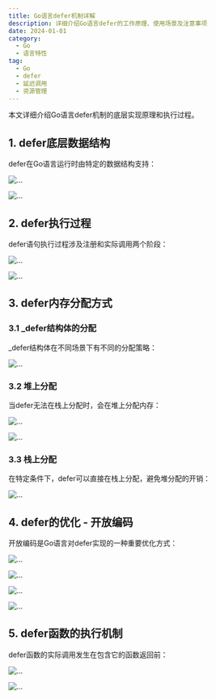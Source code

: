 ```yaml
---
title: Go语言defer机制详解
description: 详细介绍Go语言defer的工作原理、使用场景及注意事项
date: 2024-01-01
category:
  - Go
  - 语言特性
tag:
  - Go
  - defer
  - 延迟调用
  - 资源管理
---
```


本文详细介绍Go语言defer机制的底层实现原理和执行过程。

<!-- more -->

## 1. defer底层数据结构

defer在Go语言运行时由特定的数据结构支持：

![...](images\defer.001.png)

![...](images\defer.002.png)

## 2. defer执行过程

defer语句执行过程涉及注册和实际调用两个阶段：

![...](images\defer.003.png)

![...](images\defer.004.png)

## 3. defer内存分配方式

### 3.1 _defer结构体的分配

_defer结构体在不同场景下有不同的分配策略：

![...](images\defer.005.png)

### 3.2 堆上分配

当defer无法在栈上分配时，会在堆上分配内存：

![...](images\defer.006.png)

![...](images\defer.007.png)

### 3.3 栈上分配

在特定条件下，defer可以直接在栈上分配，避免堆分配的开销：

![...](images\defer.008.png)

## 4. defer的优化 - 开放编码

开放编码是Go语言对defer实现的一种重要优化方式：

![...](images\defer.009.png)

![...](images\defer.010.png)

![...](images\defer.011.png)

![...](images\defer.012.png)

## 5. defer函数的执行机制

defer函数的实际调用发生在包含它的函数返回前：

![...](images\defer.013.png)

![...](images\defer.014.png)


